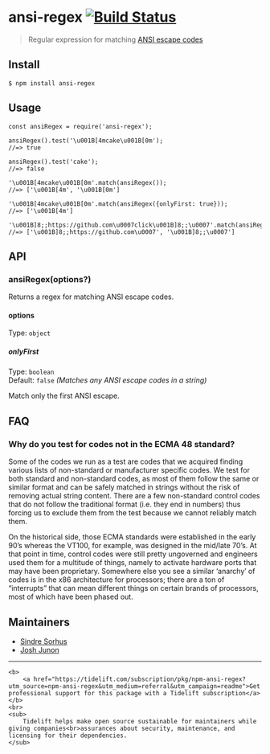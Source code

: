 ansi-regex [![Build Status](https://travis-ci.org/chalk/ansi-regex.svg?branch=master)](https://travis-ci.org/chalk/ansi-regex)
==============================================================================================================================

> Regular expression for matching [ANSI escape codes](https://en.wikipedia.org/wiki/ANSI_escape_code)

Install
-------

    $ npm install ansi-regex

Usage
-----

    const ansiRegex = require('ansi-regex');

    ansiRegex().test('\u001B[4mcake\u001B[0m');
    //=> true

    ansiRegex().test('cake');
    //=> false

    '\u001B[4mcake\u001B[0m'.match(ansiRegex());
    //=> ['\u001B[4m', '\u001B[0m']

    '\u001B[4mcake\u001B[0m'.match(ansiRegex({onlyFirst: true}));
    //=> ['\u001B[4m']

    '\u001B]8;;https://github.com\u0007click\u001B]8;;\u0007'.match(ansiRegex());
    //=> ['\u001B]8;;https://github.com\u0007', '\u001B]8;;\u0007']

API
---

### ansiRegex(options?)

Returns a regex for matching ANSI escape codes.

#### options

Type: `object`

##### onlyFirst

Type: `boolean`  
Default: `false` *(Matches any ANSI escape codes in a string)*

Match only the first ANSI escape.

FAQ
---

### Why do you test for codes not in the ECMA 48 standard?

Some of the codes we run as a test are codes that we acquired finding various lists of non-standard or manufacturer specific codes. We test for both standard and non-standard codes, as most of them follow the same or similar format and can be safely matched in strings without the risk of removing actual string content. There are a few non-standard control codes that do not follow the traditional format (i.e. they end in numbers) thus forcing us to exclude them from the test because we cannot reliably match them.

On the historical side, those ECMA standards were established in the early 90’s whereas the VT100, for example, was designed in the mid/late 70’s. At that point in time, control codes were still pretty ungoverned and engineers used them for a multitude of things, namely to activate hardware ports that may have been proprietary. Somewhere else you see a similar ‘anarchy’ of codes is in the x86 architecture for processors; there are a ton of “interrupts” that can mean different things on certain brands of processors, most of which have been phased out.

Maintainers
-----------

-   [Sindre Sorhus](https://github.com/sindresorhus)
-   [Josh Junon](https://github.com/qix-)

------------------------------------------------------------------------

    <b>
        <a href="https://tidelift.com/subscription/pkg/npm-ansi-regex?utm_source=npm-ansi-regex&utm_medium=referral&utm_campaign=readme">Get professional support for this package with a Tidelift subscription</a>
    </b>
    <br>
    <sub>
        Tidelift helps make open source sustainable for maintainers while giving companies<br>assurances about security, maintenance, and licensing for their dependencies.
    </sub>
